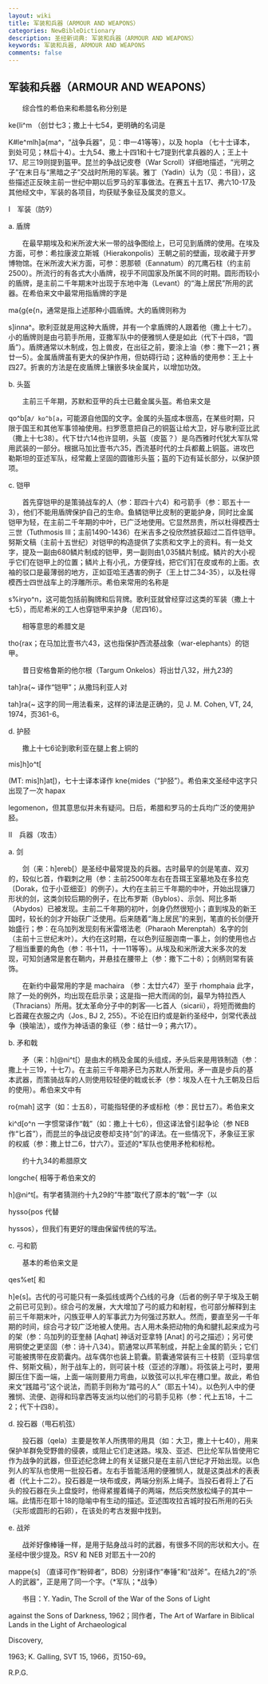 ```yaml
---
layout: wiki
title: 军装和兵器（ARMOUR AND WEAPONS）
categories: NewBibleDictionary
description: 圣经新词典: 军装和兵器（ARMOUR AND WEAPONS）
keywords: 军装和兵器, ARMOUR AND WEAPONS
comments: false
---
```


## 军装和兵器（ARMOUR AND WEAPONS）

　　综合性的希伯来和希腊名称分别是

ke{li^m （创廿七3；撒上十七54，更明确的名词是

K#le^mlh]a{ma^，“战争兵器”，见：申一41等等），以及 hopla （七十士译本，到处可见；林后十4）。士九54、撒上十四1和十七7提到代拿兵器的人；王上十17、尼三19则提到盔甲。昆兰的争战记皮卷（War Scroll）详细地描述，“光明之子”在末日与“黑暗之子”交战时所用的军装。雅丁（Yadin）认为（见：书目），这些描述正反映主前一世纪中期以后罗马的军事做法。在赛五十五17、弗六10-17及其他经文中，军装的各项目，均获赋予象征及属灵的意义。

Ⅰ　军装（防）

a. 盾牌

　　在最早期埃及和米所波大米一带的战争图绘上，已可见到盾牌的使用。在埃及方面，可参：希拉康波立斯城（Hierakonpolis）王朝之前的壁画，现收藏于开罗博物馆。在米所波大米方面，可参：恩那顿（Eannatum）的兀鹰石柱（约主前2500）。所流行的有各式大小盾牌，视乎不同国家及所属不同的时期。圆形而较小的盾牌，是主前二千年期末叶出现于东地中海（Levant）的“海上居民”所用的武器。在希伯来文中最常用指盾牌的字是

ma{g{e{n，通常是指上述那种小圆盾牌。大的盾牌则称为

s]inna^。歌利亚就是用这种大盾牌，并有一个拿盾牌的人跟着他（撒上十七7）。小的盾牌则是由弓箭手所用，亚撒军队中的便雅悯人便是如此（代下十四8，“圆盾”）。盾牌通常以木制成，包上兽皮，在出征之前，要涂上油（参：撒下一21；赛廿一5）。金属盾牌虽有更大的保护作用，但妨碍行动；这种盾的使用参：王上十四27。折衷的方法是在皮盾牌上镶嵌多块金属片，以增加功效。

b. 头盔

　　主前三千年期，苏默和亚甲的兵士已戴金属头盔。希伯来文是

qo^b[a`/ ko^b[a`，可能源自他国的文字。金属的头盔成本很高，在某些时期，只限于国王和其他军事领袖使用。扫罗愿意把自己的铜盔让给大卫，好与歌利亚比武（撒上十七38）。代下廿六14也许显明，头盔（皮盔？）是乌西雅时代犹大军队常用武装的一部分。根据马加比壹书六35，西流基时代的士兵都戴上铜盔。进攻巴勒斯坦的亚述军队，经常戴上坚固的圆锥形头盔；盔的下边有延长部分，以保护颈项。

c. 铠甲

　　首先穿铠甲的是策骑战车的人（参：耶四十六4）和弓箭手（参：耶五十一3），他们不能用盾牌保护自己的生命。鱼鳞铠甲比皮制的更能护身，同时比金属铠甲为轻，在主前二千年期的中叶，已广泛地使用。它显然昂贵，所以杜得模西士三世（Tuthmosis III；主前1490-1436）在米吉多之役欣然掳获超过二百件铠甲。努斯文稿（主前十五世纪）对铠甲的构造提供了实质和文字上的资料。有一处文字，提及一副由680鳞片制成的铠甲，男一副则由1,035鳞片制成。鳞片的大小视乎它们在铠甲上的位置；鳞片上有小孔，方便穿线，把它们钉在皮或布的上面。衣袖的驳口是最薄弱的地方，正如亚哈王遇害的例子（王上廿二34-35），以及杜得模西士四世战车上的浮雕所示。希伯来常用的名称是

s%iryo^n，这可能包括前胸牌和后背牌。歌利亚就曾经穿过这类的军装（撒上十七5），而尼希米的工人也穿铠甲来护身（尼四16）。

　　相等意思的希腊文是

tho{rax；在马加比壹书六43，这也指保护西流基战象（war-elephants）的铠甲。

　　昔日安格鲁斯的他尔根（Targum Onkelos）将出廿八32，卅九23的

tah]ra{~ 译作“铠甲”；从撒玛利亚人对

tah]ra{~ 这字的同一用法看来，这样的译法是正确的，见 J. M. Cohen, VT, 24, 1974，页361-6。

d. 护胫

　　撒上十七6论到歌利亚在腿上套上铜的

mis]h]o^t[

(MT: mis]h]at[)，七十士译本译作 kne{mides（“护胫”）。希伯来文圣经中这字只出现了一次 hapax

legomenon，但其意思似并未有疑问。日后，希腊和罗马的士兵均广泛的使用护胫。

Ⅱ　兵器（攻击）

a. 剑

　　剑（来：h]ereb[）是圣经中最常提及的兵器。古时最早的剑是笔直、双刃的，较似匕首，作戳刺之用（参：主前2500年左右在吾珥王室墓地及在多拉克〔Dorak，位于小亚细亚〕的例子）。大约在主前三千年期的中叶，开始出现镰刀形状的剑，这类剑较后期的例子，在比布罗斯（Byblos）、示剑、阿比多斯（Abydos）已被发现。主前二千年期的初叶，剑身仍然很短小；直到埃及的新王国时，较长的剑才开始获广泛使用。后来随着“海上居民”的来到，笔直的长剑便开始盛行；参：在乌加列发现刻有米雷塔法老（Pharaoh Merenptah）名字的剑（主前十三世纪末叶）。大约在这时期，在以色列征服迦南一事上，剑的使用也占了相当重要的角色（参：书十11，十一11等等）。从埃及和米所波大米多次的发现，可知剑通常是套在鞘内，并悬挂在腰带上（参：撒下二十8）；剑柄则常有装饰。

　　在新约中最常用的字是 machaira （参：太廿六47）至于 rhomphaia 此字，除了一处的例外，均出现在启示录；这是指一把大而阔的剑，最早为特拉西人（Thracians）所用。犹太革命分子中的刺客──匕首人（sicarii），将短而微曲的匕首藏在衣服之内（Jos., BJ 2, 255）。不论在旧约或是新约圣经中，剑常代表战争（换喻法），或作为神话语的象征（参：结廿一9；弗六17）。

b. 矛和戟

　　矛（来：h]@ni^t[）是由木的柄及金属的头组成，矛头后来是用铁制造（参：撒上十三19，十七7）。在主前三千年期矛已为苏默人所爱用。矛一直是步兵的基本武器，而策骑战车的人则使用较轻便的戟或长矛（参：埃及人在十九王朝及日后的使用）。希伯来文中有

ro{mah] 这字（如：士五8），可能指轻便的矛或标枪（参：民廿五7）。希伯来文

ki^d[o^n 一字惯常译作“戟”（如：撒上十七6），但这译法曾引起争论（参 NEB 作“匕首”），而昆兰的争战记皮卷却支持“剑”的译法。在一些情况下，矛象征王家的权威（参：撒上廿二6，廿六7）。亚述的*军队也使用矛枪和标枪。

　　约十九34的希腊原文

longche{ 相等于希伯来文的

h]@ni^t[。有学者猜测约十九29的“牛膝”取代了原本的“戟”一字（以

hysso{pos 代替

hyssos），但我们有更好的理由保留传统的写法。

c. 弓和箭

　　基本的希伯来文是

qes%et[ 和

h]e{s]。古代的弓可能只有一条弧线或两个凸线的弓身（后者的例子早于埃及王朝之前已可见到）。综合弓的发展，大大增加了弓的威力和射程，也可部分解释到主前三千年期末叶，闪族亚甲人的军事武力为何强过苏默人。然而，要直至另一千年期的时间，综合弓才较广泛地被人使用。古人用木条把动物的角和腱扎起来成为弓的架（参：乌加列的亚奎赫 [Aqhat] 神话对亚拿特 [Anat] 的弓之描述）；另可使用铜使之更坚固（参：诗十八34）。箭通常以芦苇制成，并配上金属的箭头；它们可能被携带在皮箭囊内。战车偶尔也装上箭囊。箭囊通常装有三十枝箭（亚玛拿信件、努斯文稿），附于战车上的，则可装十枝（亚述的浮雕）。将弦装上弓时，要用脚压住下面一端，上面一端则要用力弯曲，以致弦可以扎牢在槽口里。故此，希伯来文“践踏弓”这个说法，而箭手则称为“踏弓的人”（耶五十14）。以色列人中的便雅悯、流便、迦得和玛拿西等支派均以他们的弓箭手见称（参：代上五18，十二2；代下十四8）。

d. 投石器（甩石机弦）

　　投石器（qela）主要是牧羊人所携带的用具（如：大卫，撒上十七40），用来保护羊群免受野兽的侵袭，或阻止它们走迷路。埃及、亚述、巴比伦军队皆使用它作为战争的武器，但亚述纪念碑上的有关证据只是在主前八世纪才开始出现。以色列人的军队也使用一批投石者。左右手皆能活用的便雅悯人，就是这类战术的表表者（代上十二2）。投石器是一块布或皮，两端分别系上绳子。当投石者将上了石头的投石器在头上盘旋时，他得紧握着绳子的两端，然后突然放松绳子的其中一端。此情形在耶十18的隐喻中有生动的描述。亚述围攻拉吉城时投石所用的石头（尖形或圆形的石卵），在该处的考古发掘中找到。

e. 战斧

　　战斧好像棒锤一样，是用于贴身战斗时的武器，有很多不同的形状和大小。在圣经中很少提及。RSV 和 NEB 对耶五十一20的

mappe{s] （直译可作“粉碎者”，BDB）分别译作“奉锤”和“战斧”。在结九2的“杀人的武器”，正是用了同一个字。（*军队；*战争）

　　书目：Y. Yadin, The Scroll of the War of the Sons of Light

against the Sons of Darkness, 1962；同作者，The Art of Warfare in Biblical Lands in the Light of Archaeological

Discovery,

1963; K. Galling, SVT 15, 1966，页150-69。

R.P.G.






